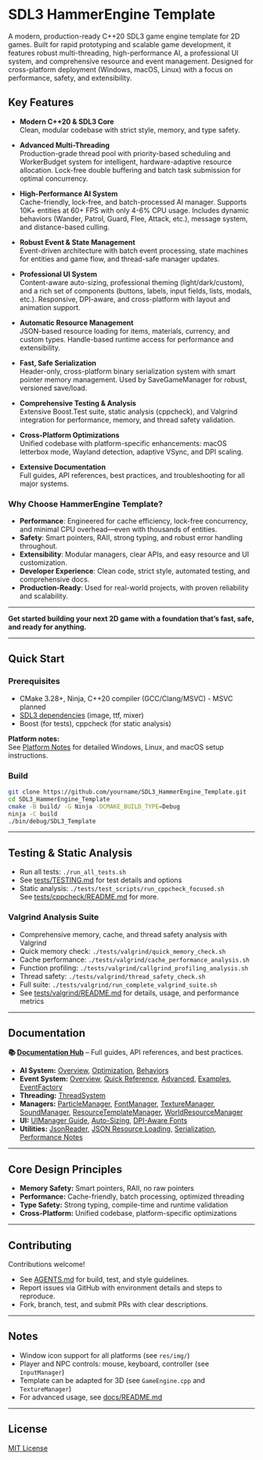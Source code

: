 # SDL3 HammerEngine Template

A modern, production-ready C++20 SDL3 game engine template for 2D games. Built for rapid prototyping and scalable game development, it features robust multi-threading, high-performance AI, a professional UI system, and comprehensive resource and event management. Designed for cross-platform deployment (Windows, macOS, Linux) with a focus on performance, safety, and extensibility.

## Key Features

- **Modern C++20 & SDL3 Core**  
  Clean, modular codebase with strict style, memory, and type safety.

- **Advanced Multi-Threading**  
  Production-grade thread pool with priority-based scheduling and WorkerBudget system for intelligent, hardware-adaptive resource allocation. Lock-free double buffering and batch task submission for optimal concurrency.

- **High-Performance AI System**  
  Cache-friendly, lock-free, and batch-processed AI manager. Supports 10K+ entities at 60+ FPS with only 4-6% CPU usage. Includes dynamic behaviors (Wander, Patrol, Guard, Flee, Attack, etc.), message system, and distance-based culling.

- **Robust Event & State Management**  
  Event-driven architecture with batch event processing, state machines for entities and game flow, and thread-safe manager updates.

- **Professional UI System**  
  Content-aware auto-sizing, professional theming (light/dark/custom), and a rich set of components (buttons, labels, input fields, lists, modals, etc.). Responsive, DPI-aware, and cross-platform with layout and animation support.

- **Automatic Resource Management**  
  JSON-based resource loading for items, materials, currency, and custom types. Handle-based runtime access for performance and extensibility.

- **Fast, Safe Serialization**  
  Header-only, cross-platform binary serialization system with smart pointer memory management. Used by SaveGameManager for robust, versioned save/load.

- **Comprehensive Testing & Analysis**  
  Extensive Boost.Test suite, static analysis (cppcheck), and Valgrind integration for performance, memory, and thread safety validation.

- **Cross-Platform Optimizations**  
  Unified codebase with platform-specific enhancements: macOS letterbox mode, Wayland detection, adaptive VSync, and DPI scaling.

- **Extensive Documentation**  
  Full guides, API references, best practices, and troubleshooting for all major systems.

### Why Choose HammerEngine Template?

- **Performance**: Engineered for cache efficiency, lock-free concurrency, and minimal CPU overhead—even with thousands of entities.
- **Safety**: Smart pointers, RAII, strong typing, and robust error handling throughout.
- **Extensibility**: Modular managers, clear APIs, and easy resource and UI customization.
- **Developer Experience**: Clean code, strict style, automated testing, and comprehensive docs.
- **Production-Ready**: Used for real-world projects, with proven reliability and scalability.

---

**Get started building your next 2D game with a foundation that’s fast, safe, and ready for anything.**

---

## Quick Start

### Prerequisites

- CMake 3.28+, Ninja, C++20 compiler (GCC/Clang/MSVC) - MSVC planned
- [SDL3 dependencies](https://wiki.libsdl.org/SDL3/README-linux) (image, ttf, mixer)
- Boost (for tests), cppcheck (for static analysis)

**Platform notes:**  
See [Platform Notes](docs/README.md#platform-notes) for detailed Windows, Linux, and macOS setup instructions.

### Build

```bash
git clone https://github.com/yourname/SDL3_HammerEngine_Template.git
cd SDL3_HammerEngine_Template
cmake -B build/ -G Ninja -DCMAKE_BUILD_TYPE=Debug
ninja -C build
./bin/debug/SDL3_Template
```

---

## Testing & Static Analysis

- Run all tests: `./run_all_tests.sh`
- See [tests/TESTING.md](tests/TESTING.md) for test details and options
- Static analysis: `./tests/test_scripts/run_cppcheck_focused.sh`  
  See [tests/cppcheck/README.md](tests/cppcheck/README.md) for more.

### Valgrind Analysis Suite
- Comprehensive memory, cache, and thread safety analysis with Valgrind
- Quick memory check: `./tests/valgrind/quick_memory_check.sh`
- Cache performance: `./tests/valgrind/cache_performance_analysis.sh`
- Function profiling: `./tests/valgrind/callgrind_profiling_analysis.sh`
- Thread safety: `./tests/valgrind/thread_safety_check.sh`
- Full suite: `./tests/valgrind/run_complete_valgrind_suite.sh`
- See [tests/valgrind/README.md](tests/valgrind/README.md) for details, usage, and performance metrics

---

## Documentation

**📚 [Documentation Hub](docs/README.md)** – Full guides, API references, and best practices.

- **AI System:** [Overview](docs/ai/AIManager.md), [Optimization](docs/ai/AIManager_Optimization_Summary.md), [Behaviors](docs/ai/BehaviorModes.md)
- **Event System:** [Overview](docs/events/EventManager.md), [Quick Reference](docs/events/EventManager_QuickReference.md), [Advanced](docs/events/EventManager_Advanced.md), [Examples](docs/events/EventManager_Examples.cpp), [EventFactory](docs/events/EventFactory.md)
- **Threading:** [ThreadSystem](docs/core/ThreadSystem.md)
- **Managers:** [ParticleManager](docs/managers/ParticleManager.md), [FontManager](docs/managers/FontManager.md), [TextureManager](docs/managers/TextureManager.md), [SoundManager](docs/managers/SoundManager.md), [ResourceTemplateManager](docs/managers/ResourceTemplateManager.md), [WorldResourceManager](docs/managers/WorldResourceManager.md)
- **UI:** [UIManager Guide](docs/ui/UIManager_Guide.md), [Auto-Sizing](docs/ui/Auto_Sizing_System.md), [DPI-Aware Fonts](docs/ui/DPI_Aware_Font_System.md)
- **Utilities:** [JsonReader](docs/utils/JsonReader.md), [JSON Resource Loading](docs/utils/JSON_Resource_Loading_Guide.md), [Serialization](docs/utils/SERIALIZATION.md), [Performance Notes](hammer_engine_performance.md)

---

## Core Design Principles

- **Memory Safety:** Smart pointers, RAII, no raw pointers
- **Performance:** Cache-friendly, batch processing, optimized threading
- **Type Safety:** Strong typing, compile-time and runtime validation
- **Cross-Platform:** Unified codebase, platform-specific optimizations

---

## Contributing

Contributions welcome!  
- See [AGENTS.md](AGENTS.md) for build, test, and style guidelines.
- Report issues via GitHub with environment details and steps to reproduce.
- Fork, branch, test, and submit PRs with clear descriptions.

---

## Notes

- Window icon support for all platforms (see `res/img/`)
- Player and NPC controls: mouse, keyboard, controller (see `InputManager`)
- Template can be adapted for 3D (see `GameEngine.cpp` and `TextureManager`)
- For advanced usage, see [docs/README.md](docs/README.md)

---

## License

[MIT License](LICENSE)
